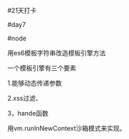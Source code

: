 #21天打卡

#day7

#node

用es6模板字符串改造模板引擎方法

一个模板引擎有三个要素

  1.能够动态传递参数

   2.xss过滤、

   3，hande函数

用vm.runInNewContext沙箱模式来实现。

